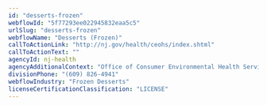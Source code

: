 ```yaml
---
id: "desserts-frozen"
webflowId: "5f77293ee022945832eaa5c5"
urlSlug: "desserts-frozen"
webflowName: "Desserts (Frozen)"
callToActionLink: "http://nj.gov/health/ceohs/index.shtml"
callToActionText: ""
agencyId: nj-health
agencyAdditionalContext: "Office of Consumer Environmental Health Services, Public Health Sanitation and Safety Program"
divisionPhone: "(609) 826-4941"
webflowIndustry: "Frozen Desserts"
licenseCertificationClassification: "LICENSE"
---
```

